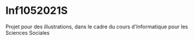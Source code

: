# Inf1052021S
 Projet pour des illustrations, dans le cadre du cours d'Informatique pour les Sciences Sociales
